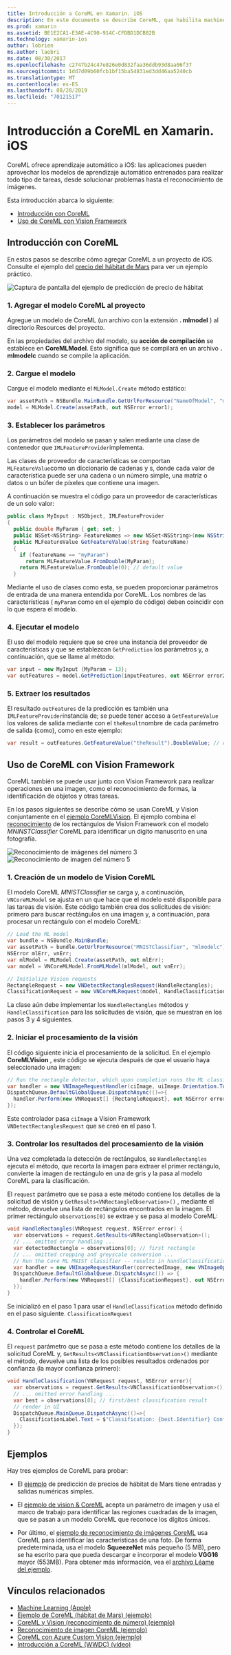 ```yaml
---
title: Introducción a CoreML en Xamarin. iOS
description: En este documento se describe CoreML, que habilita machine learning en iOS. En este documento se explica cómo empezar a usar CoreML y cómo usarlo con Vision Framework.
ms.prod: xamarin
ms.assetid: BE1E2CA1-E3AE-4C90-914C-CFDBD1DCB82B
ms.technology: xamarin-ios
author: lobrien
ms.author: laobri
ms.date: 08/30/2017
ms.openlocfilehash: c2747b24c47e826e0d832faa36ddb93d8aa06f37
ms.sourcegitcommit: 1dd7d09b60fcb1bf15ba54831ed3dd46aa5240cb
ms.translationtype: MT
ms.contentlocale: es-ES
ms.lasthandoff: 08/28/2019
ms.locfileid: "70121517"
---
```

# <a name="introduction-to-coreml-in-xamarinios"></a>Introducción a CoreML en Xamarin. iOS

CoreML ofrece aprendizaje automático a iOS: las aplicaciones pueden aprovechar los modelos de aprendizaje automático entrenados para realizar todo tipo de tareas, desde solucionar problemas hasta el reconocimiento de imágenes.

Esta introducción abarca lo siguiente:

- [Introducción con CoreML](#coreml)
- [Uso de CoreML con Vision Framework](#coremlvision)

<a name="coreml" />

## <a name="getting-started-with-coreml"></a>Introducción con CoreML

En estos pasos se describe cómo agregar CoreML a un proyecto de iOS. Consulte el ejemplo del [precio del hábitat de Mars](https://docs.microsoft.com/samples/xamarin/ios-samples/ios12-marshabitatcoremltimer/) para ver un ejemplo práctico.

![Captura de pantalla del ejemplo de predicción de precio de hábitat](coreml-images/marspricer-heading.png)

### <a name="1-add-the-coreml-model-to-the-project"></a>1. Agregar el modelo CoreML al proyecto

Agregue un modelo de CoreML (un archivo con la extensión **. mlmodel** ) al directorio Resources del proyecto. 

En las propiedades del archivo del modelo, su **acción de compilación** se establece en **CoreMLModel**. Esto significa que se compilará en un archivo **. mlmodelc** cuando se compile la aplicación.

### <a name="2-load-the-model"></a>2. Cargue el modelo

Cargue el modelo mediante el `MLModel.Create` método estático:

```csharp
var assetPath = NSBundle.MainBundle.GetUrlForResource("NameOfModel", "mlmodelc");
model = MLModel.Create(assetPath, out NSError error1);
```

### <a name="3-set-the-parameters"></a>3. Establecer los parámetros

Los parámetros del modelo se pasan y salen mediante una clase de contenedor que `IMLFeatureProvider`implementa.

Las clases de proveedor de características se comportan `MLFeatureValue`como un diccionario de cadenas y s, donde cada valor de característica puede ser una cadena o un número simple, una matriz o datos o un búfer de píxeles que contiene una imagen.

A continuación se muestra el código para un proveedor de características de un solo valor:

```csharp
public class MyInput : NSObject, IMLFeatureProvider
{
  public double MyParam { get; set; }
  public NSSet<NSString> FeatureNames => new NSSet<NSString>(new NSString("myParam"));
  public MLFeatureValue GetFeatureValue(string featureName)
  {
    if (featureName == "myParam")
      return MLFeatureValue.FromDouble(MyParam);
    return MLFeatureValue.FromDouble(0); // default value
  }
```

Mediante el uso de clases como esta, se pueden proporcionar parámetros de entrada de una manera entendida por CoreML. Los nombres de las características ( `myParam` como en el ejemplo de código) deben coincidir con lo que espera el modelo.

### <a name="4-run-the-model"></a>4. Ejecutar el modelo

El uso del modelo requiere que se cree una instancia del proveedor de características y que se establezcan `GetPrediction` los parámetros y, a continuación, que se llame al método:

```csharp
var input = new MyInput {MyParam = 13};
var outFeatures = model.GetPrediction(inputFeatures, out NSError error2);
```

### <a name="5-extract-the-results"></a>5. Extraer los resultados

El resultado `outFeatures` de la predicción es también una `IMLFeatureProvider`instancia de; se puede tener acceso a `GetFeatureValue` los valores de salida mediante con el `theResult`nombre de cada parámetro de salida (como), como en este ejemplo:

```csharp
var result = outFeatures.GetFeatureValue("theResult").DoubleValue; // eg. 6227020800
```

<a name="coremlvision" />

## <a name="using-coreml-with-the-vision-framework"></a>Uso de CoreML con Vision Framework

CoreML también se puede usar junto con Vision Framework para realizar operaciones en una imagen, como el reconocimiento de formas, la identificación de objetos y otras tareas.

En los pasos siguientes se describe cómo se usan CoreML y Vision conjuntamente en el [ejemplo CoreMLVision](https://docs.microsoft.com/samples/xamarin/ios-samples/ios11-coremlvision). El ejemplo combina el [reconocimiento](~/ios/platform/introduction-to-ios11/vision.md#rectangles) de los rectángulos de Vision Framework con el modelo _MNINSTClassifier_ CoreML para identificar un dígito manuscrito en una fotografía.

![Reconocimiento de imágenes del número 3](coreml-images/vision3.png) ![Reconocimiento de imagen del número 5](coreml-images/vision5.png)

### <a name="1-create-a-vision-coreml-model"></a>1. Creación de un modelo de Vision CoreML

El modelo CoreML _MNISTClassifier_ se carga y, a continuación, `VNCoreMLModel` se ajusta en un que hace que el modelo esté disponible para las tareas de visión. Este código también crea dos solicitudes de visión: primero para buscar rectángulos en una imagen y, a continuación, para procesar un rectángulo con el modelo CoreML:

```csharp
// Load the ML model
var bundle = NSBundle.MainBundle;
var assetPath = bundle.GetUrlForResource("MNISTClassifier", "mlmodelc");
NSError mlErr, vnErr;
var mlModel = MLModel.Create(assetPath, out mlErr);
var model = VNCoreMLModel.FromMLModel(mlModel, out vnErr);

// Initialize Vision requests
RectangleRequest = new VNDetectRectanglesRequest(HandleRectangles);
ClassificationRequest = new VNCoreMLRequest(model, HandleClassification);
```

La clase aún debe implementar los `HandleRectangles` métodos y `HandleClassification` para las solicitudes de visión, que se muestran en los pasos 3 y 4 siguientes.

### <a name="2-start-the-vision-processing"></a>2. Iniciar el procesamiento de la visión

El código siguiente inicia el procesamiento de la solicitud. En el ejemplo **CoreMLVision** , este código se ejecuta después de que el usuario haya seleccionado una imagen:

```csharp
// Run the rectangle detector, which upon completion runs the ML classifier.
var handler = new VNImageRequestHandler(ciImage, uiImage.Orientation.ToCGImagePropertyOrientation(), new VNImageOptions());
DispatchQueue.DefaultGlobalQueue.DispatchAsync(()=>{
  handler.Perform(new VNRequest[] {RectangleRequest}, out NSError error);
});
```

Este controlador pasa `ciImage` a Vision Framework `VNDetectRectanglesRequest` que se creó en el paso 1.

### <a name="3-handle-the-results-of-vision-processing"></a>3. Controlar los resultados del procesamiento de la visión

Una vez completada la detección de rectángulos, se `HandleRectangles` ejecuta el método, que recorta la imagen para extraer el primer rectángulo, convierte la imagen de rectángulo en una de gris y la pasa al modelo CoreML para la clasificación.

El `request` parámetro que se pasa a este método contiene los detalles de la solicitud de visión y `GetResults<VNRectangleObservation>()` , mediante el método, devuelve una lista de rectángulos encontrados en la imagen. El primer rectángulo `observations[0]` se extrae y se pasa al modelo CoreML:

```csharp
void HandleRectangles(VNRequest request, NSError error) {
  var observations = request.GetResults<VNRectangleObservation>();
  // ... omitted error handling ...
  var detectedRectangle = observations[0]; // first rectangle
  // ... omitted cropping and greyscale conversion ...
  // Run the Core ML MNIST classifier -- results in handleClassification method
  var handler = new VNImageRequestHandler(correctedImage, new VNImageOptions());
  DispatchQueue.DefaultGlobalQueue.DispatchAsync(() => {
    handler.Perform(new VNRequest[] {ClassificationRequest}, out NSError err);
  });
}
```

Se inicializó en el paso 1 para usar el `HandleClassification` método definido en el paso siguiente. `ClassificationRequest`

### <a name="4-handle-the-coreml"></a>4. Controlar el CoreML

El `request` parámetro que se pasa a este método contiene los detalles de la solicitud CoreML y, `GetResults<VNClassificationObservation>()` mediante el método, devuelve una lista de los posibles resultados ordenados por confianza (la mayor confianza primero):

```csharp
void HandleClassification(VNRequest request, NSError error){
  var observations = request.GetResults<VNClassificationObservation>();
  // ... omitted error handling ...
  var best = observations[0]; // first/best classification result
  // render in UI
  DispatchQueue.MainQueue.DispatchAsync(()=>{
    ClassificationLabel.Text = $"Classification: {best.Identifier} Confidence: {best.Confidence * 100f:#.00}%";
  });
}
```

## <a name="samples"></a>Ejemplos

Hay tres ejemplos de CoreML para probar:

- El [ejemplo](https://docs.microsoft.com/samples/xamarin/ios-samples/ios12-marshabitatcoremltimer/) de predicción de precios de hábitat de Mars tiene entradas y salidas numéricas simples.

- El [ejemplo de vision & CoreML](https://docs.microsoft.com/samples/xamarin/ios-samples/ios11-coremlvision) acepta un parámetro de imagen y usa el marco de trabajo para identificar las regiones cuadradas de la imagen, que se pasan a un modelo CoreML que reconoce los dígitos únicos.

- Por último, el [ejemplo de reconocimiento de imágenes CoreML](https://docs.microsoft.com/samples/xamarin/ios-samples/ios11-coremlimagerecognition) usa CoreML para identificar las características de una foto. De forma predeterminada, usa el modelo **SqueezeNet** más pequeño (5 MB), pero se ha escrito para que pueda descargar e incorporar el modelo **VGG16** mayor (553MB). Para obtener más información, vea el [archivo Léame del ejemplo](https://github.com/xamarin/ios-samples/blob/master/ios11/CoreMLImageRecognition/CoreMLImageRecognition/README.md).

## <a name="related-links"></a>Vínculos relacionados

- [Machine Learning (Apple)](https://developer.apple.com/machine-learning/)
- [Ejemplo de CoreML (hábitat de Mars) (ejemplo)](https://docs.microsoft.com/samples/xamarin/ios-samples/ios12-marshabitatcoremltimer/)
- [CoreML y Vision (reconocimiento de número) (ejemplo)](https://docs.microsoft.com/samples/xamarin/ios-samples/ios11-coremlvision)
- [Reconocimiento de imagen CoreML (ejemplo)](https://docs.microsoft.com/samples/xamarin/ios-samples/ios11-coremlimagerecognition)
- [CoreML con Azure Custom Vision (ejemplo)](https://docs.microsoft.com/samples/xamarin/ios-samples/ios11-coremlazuremodel)
- [Introducción a CoreML (WWDC) (vídeo)](https://developer.apple.com/videos/play/wwdc2017/703/)

